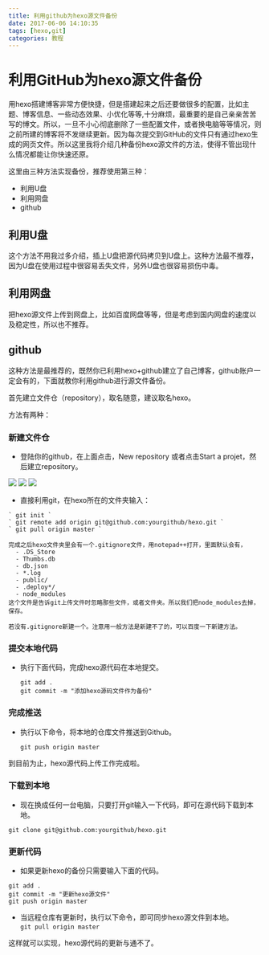 ```yaml
---
title: 利用github为hexo源文件备份
date: 2017-06-06 14:10:35
tags: [hexo,git]
categories: 教程
---
```

# 利用GitHub为hexo源文件备份

用hexo搭建博客非常方便快捷，但是搭建起来之后还要做很多的配置，比如主题、博客信息、一些动态效果、小优化等等,十分麻烦，最重要的是自己亲亲苦苦写的博文。所以，一旦不小心彻底删除了一些配置文件，或者换电脑等等情况，则之前所建的博客将不发继续更新。因为每次提交到GitHub的文件只有通过hexo生成的网页文件。所以这里我将介绍几种备份hexo源文件的方法，使得不管出现什么情况都能让你快速还原。

<!-- more -->

这里由三种方法实现备份，推荐使用第三种：
- 利用U盘
- 利用网盘
- github

## 利用U盘
这个方法不用我过多介绍，插上U盘把源代码拷贝到U盘上。这种方法最不推荐，因为U盘在使用过程中很容易丢失文件，另外U盘也很容易损伤中毒。

## 利用网盘
把hexo源文件上传到网盘上，比如百度网盘等等，但是考虑到国内网盘的速度以及稳定性，所以也不推荐。

## github
这种方法是最推荐的，既然你已利用hexo+github建立了自己博客，github账户一定会有的，下面就教你利用github进行源文件备份。

首先建立文件仓（repository），取名随意，建议取名hexo。

方法有两种：
### 新建文件仓
   - 登陆你的github，在上面点击，New repository 或者点击Start a
   projet，然后建立repository。

   
![](startAProject.png)
![](newRepository.png)
![](github.png)

   - 直接利用git，在hexo所在的文件夹输入：

    ` git init `
    ` git remote add origin git@github.com:yourgithub/hexo.git `
    ` git pull origin master `

    完成之后hexo文件夹里会有一个.gitignore文件，用notepad++打开，里面默认会有，
      - .DS_Store
      - Thumbs.db
      - db.json
      - *.log
      - public/
      - .deploy*/
      - node_modules
    这个文件是告诉git上传文件时忽略那些文件，或者文件夹。所以我们把node_modules去掉，保存。

    若没有.gitignore新建一个。注意用一般方法是新建不了的，可以百度一下新建方法。

### 提交本地代码

-   执行下面代码，完成hexo源代码在本地提交。

    ```
    git add .
    git commit -m "添加hexo源码文件作为备份"
    ```
### 完成推送

-  执行以下命令，将本地的仓库文件推送到Github。

    ` git push origin master `


到目前为止，hexo源代码上传工作完成啦。

### 下载到本地

-   现在换成任何一台电脑，只要打开git输入一下代码，即可在源代码下载到本地。

  ` git clone git@github.com:yourgithub/hexo.git `



### 更新代码

-   如果更新hexo的备份只需要输入下面的代码。

  ```
git add .
git commit -m "更新hexo源文件"
git push origin master
```
-  当远程仓库有更新时，执行以下命令，即可同步hexo源文件到本地。  
  ` git pull origin master `

这样就可以实现，hexo源代码的更新与通不了。
